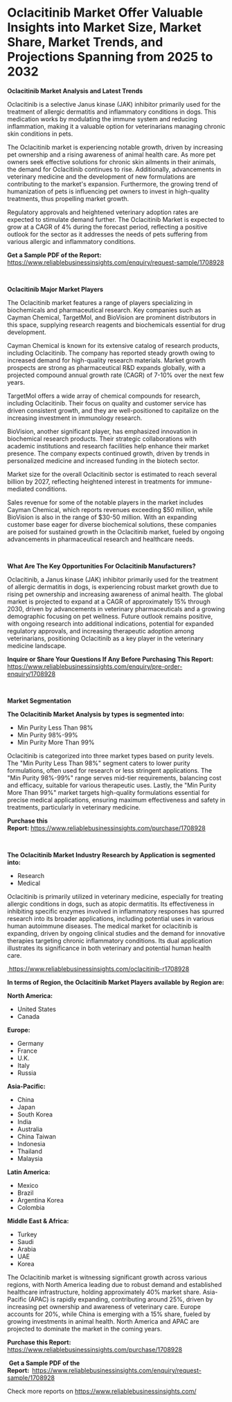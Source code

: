 <p><h1>Oclacitinib Market Offer Valuable Insights into Market Size, Market Share, Market Trends, and Projections Spanning from 2025 to 2032</h1></p><p><strong>Oclacitinib Market Analysis and Latest Trends</strong></p>
<p><p>Oclacitinib is a selective Janus kinase (JAK) inhibitor primarily used for the treatment of allergic dermatitis and inflammatory conditions in dogs. This medication works by modulating the immune system and reducing inflammation, making it a valuable option for veterinarians managing chronic skin conditions in pets. </p><p>The Oclacitinib market is experiencing notable growth, driven by increasing pet ownership and a rising awareness of animal health care. As more pet owners seek effective solutions for chronic skin ailments in their animals, the demand for Oclacitinib continues to rise. Additionally, advancements in veterinary medicine and the development of new formulations are contributing to the market's expansion. Furthermore, the growing trend of humanization of pets is influencing pet owners to invest in high-quality treatments, thus propelling market growth.</p><p>Regulatory approvals and heightened veterinary adoption rates are expected to stimulate demand further. The Oclacitinib Market is expected to grow at a CAGR of 4% during the forecast period, reflecting a positive outlook for the sector as it addresses the needs of pets suffering from various allergic and inflammatory conditions.</p></p>
<p><strong>Get a Sample PDF of the Report:&nbsp;</strong> <a href="https://www.reliablebusinessinsights.com/enquiry/request-sample/1708928?utm_campaign=1789&utm_medium=2&utm_source=Github&utm_content=ia&utm_term=27032025&utm_id=oclacitinib">https://www.reliablebusinessinsights.com/enquiry/request-sample/1708928</a></p>
<p>&nbsp;</p>
<p><strong>Oclacitinib Major Market Players</strong></p>
<p><p>The Oclacitinib market features a range of players specializing in biochemicals and pharmaceutical research. Key companies such as Cayman Chemical, TargetMol, and BioVision are prominent distributors in this space, supplying research reagents and biochemicals essential for drug development.</p><p>Cayman Chemical is known for its extensive catalog of research products, including Oclacitinib. The company has reported steady growth owing to increased demand for high-quality research materials. Market growth prospects are strong as pharmaceutical R&D expands globally, with a projected compound annual growth rate (CAGR) of 7-10% over the next few years.</p><p>TargetMol offers a wide array of chemical compounds for research, including Oclacitinib. Their focus on quality and customer service has driven consistent growth, and they are well-positioned to capitalize on the increasing investment in immunology research.</p><p>BioVision, another significant player, has emphasized innovation in biochemical research products. Their strategic collaborations with academic institutions and research facilities help enhance their market presence. The company expects continued growth, driven by trends in personalized medicine and increased funding in the biotech sector.</p><p>Market size for the overall Oclacitinib sector is estimated to reach several billion by 2027, reflecting heightened interest in treatments for immune-mediated conditions.</p><p>Sales revenue for some of the notable players in the market includes Cayman Chemical, which reports revenues exceeding $50 million, while BioVision is also in the range of $30-50 million. With an expanding customer base eager for diverse biochemical solutions, these companies are poised for sustained growth in the Oclacitinib market, fueled by ongoing advancements in pharmaceutical research and healthcare needs.</p></p>
<p>&nbsp;</p>
<p><strong>What Are The Key Opportunities For Oclacitinib Manufacturers?</strong></p>
<p><p>Oclacitinib, a Janus kinase (JAK) inhibitor primarily used for the treatment of allergic dermatitis in dogs, is experiencing robust market growth due to rising pet ownership and increasing awareness of animal health. The global market is projected to expand at a CAGR of approximately 15% through 2030, driven by advancements in veterinary pharmaceuticals and a growing demographic focusing on pet wellness. Future outlook remains positive, with ongoing research into additional indications, potential for expanded regulatory approvals, and increasing therapeutic adoption among veterinarians, positioning Oclacitinib as a key player in the veterinary medicine landscape.</p></p>
<p><strong>Inquire or Share Your Questions If Any Before Purchasing This Report:</strong> <a href="https://www.reliablebusinessinsights.com/enquiry/pre-order-enquiry/1708928?utm_campaign=1789&utm_medium=2&utm_source=Github&utm_content=ia&utm_term=27032025&utm_id=oclacitinib">https://www.reliablebusinessinsights.com/enquiry/pre-order-enquiry/1708928</a></p>
<p>&nbsp;</p>
<p><strong>Market Segmentation</strong></p>
<p><strong>The Oclacitinib Market Analysis by types is segmented into:</strong></p>
<p><ul><li>Min Purity Less Than 98%</li><li>Min Purity 98%-99%</li><li>Min Purity More Than 99%</li></ul></p>
<p><p>Oclacitinib is categorized into three market types based on purity levels. The "Min Purity Less Than 98%" segment caters to lower purity formulations, often used for research or less stringent applications. The "Min Purity 98%-99%" range serves mid-tier requirements, balancing cost and efficacy, suitable for various therapeutic uses. Lastly, the "Min Purity More Than 99%" market targets high-quality formulations essential for precise medical applications, ensuring maximum effectiveness and safety in treatments, particularly in veterinary medicine.</p></p>
<p><strong>Purchase this Report:&nbsp;</strong><a href="https://www.reliablebusinessinsights.com/purchase/1708928?utm_campaign=1789&utm_medium=2&utm_source=Github&utm_content=ia&utm_term=27032025&utm_id=oclacitinib">https://www.reliablebusinessinsights.com/purchase/1708928</a></p>
<p>&nbsp;</p>
<p><strong>The Oclacitinib Market Industry Research by Application is segmented into:</strong></p>
<p><ul><li>Research</li><li>Medical</li></ul></p>
<p><p>Oclacitinib is primarily utilized in veterinary medicine, especially for treating allergic conditions in dogs, such as atopic dermatitis. Its effectiveness in inhibiting specific enzymes involved in inflammatory responses has spurred research into its broader applications, including potential uses in various human autoimmune diseases. The medical market for oclacitinib is expanding, driven by ongoing clinical studies and the demand for innovative therapies targeting chronic inflammatory conditions. Its dual application illustrates its significance in both veterinary and potential human health care.</p></p>
<p><a href="https://www.reliablebusinessinsights.com/oclacitinib-r1708928?utm_campaign=1789&utm_medium=2&utm_source=Github&utm_content=ia&utm_term=27032025&utm_id=oclacitinib">&nbsp;https://www.reliablebusinessinsights.com/oclacitinib-r1708928</a></p>
<p><strong>In terms of Region, the Oclacitinib Market Players available by Region are:</strong></p>
<p>
    <p> <strong> North America: </strong>
        <ul>
            <li>United States</li>
            <li>Canada</li>
        </ul>
        </p> 
    <p> <strong> Europe: </strong>
        <ul>
            <li>Germany</li>
            <li>France</li>
            <li>U.K.</li>
            <li>Italy</li>
            <li>Russia</li>
        </ul>
        </p> 
    <p> <strong> Asia-Pacific: </strong>
        <ul>
            <li>China</li>
            <li>Japan</li>
            <li>South Korea</li>
            <li>India</li>
            <li>Australia</li>
            <li>China Taiwan</li>
            <li>Indonesia</li>
            <li>Thailand</li>
            <li>Malaysia</li>
        </ul>
        </p> 
    <p> <strong> Latin America: </strong>
        <ul>
            <li>Mexico</li>
            <li>Brazil</li>
            <li>Argentina Korea</li>
            <li>Colombia</li>
        </ul>
        </p> 
    <p> <strong> Middle East & Africa: </strong>
        <ul>
            <li>Turkey</li>
            <li>Saudi</li>
            <li>Arabia</li>
            <li>UAE</li>
            <li>Korea</li>
        </ul>
    </p>
    </p>
<p><p>The Oclacitinib market is witnessing significant growth across various regions, with North America leading due to robust demand and established healthcare infrastructure, holding approximately 40% market share. Asia-Pacific (APAC) is rapidly expanding, contributing around 25%, driven by increasing pet ownership and awareness of veterinary care. Europe accounts for 20%, while China is emerging with a 15% share, fueled by growing investments in animal health. North America and APAC are projected to dominate the market in the coming years.</p></p>
<p><strong>Purchase this Report: </strong><a href="https://www.reliablebusinessinsights.com/purchase/1708928?utm_campaign=1789&utm_medium=2&utm_source=Github&utm_content=ia&utm_term=27032025&utm_id=oclacitinib">https://www.reliablebusinessinsights.com/purchase/1708928</a></p>
<p>&nbsp;<strong>Get a Sample PDF of the Report:&nbsp;&nbsp;</strong><a href="https://www.reliablebusinessinsights.com/enquiry/request-sample/1708928?utm_campaign=1789&utm_medium=2&utm_source=Github&utm_content=ia&utm_term=27032025&utm_id=oclacitinib">https://www.reliablebusinessinsights.com/enquiry/request-sample/1708928</a></p>
<p><strong></strong></p>
<p>Check more reports on <a href="https://www.reliablebusinessinsights.com/?utm_campaign=1789&utm_medium=2&utm_source=Github&utm_content=ia&utm_term=27032025&utm_id=oclacitinib">https://www.reliablebusinessinsights.com/</a></p>
